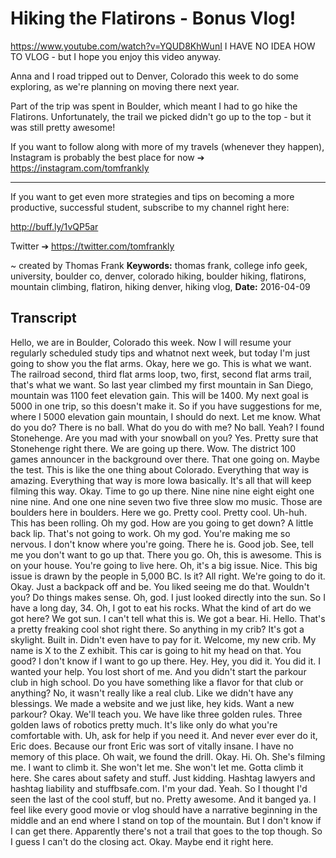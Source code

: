 # Hiking the Flatirons - Bonus Vlog!
https://www.youtube.com/watch?v=YQUD8KhWunI
I HAVE NO IDEA HOW TO VLOG - but I hope you enjoy this video anyway. 

Anna and I road tripped out to Denver, Colorado this week to do some exploring, as we're planning on moving there next year.

Part of the trip was spent in Boulder, which meant I had to go hike the Flatirons. Unfortunately, the trail we picked didn't go up to the top - but it was still pretty awesome!

If you want to follow along with more of my travels (whenever they happen), Instagram is probably the best place for now ➔ https://instagram.com/tomfrankly

----------

If you want to get even more strategies and tips on becoming a more productive, successful student, subscribe to my channel right here:

http://buff.ly/1vQP5ar

Twitter ➔ https://twitter.com/tomfrankly

~ created by Thomas Frank
**Keywords:** thomas frank, college info geek, university, boulder co, denver, colorado hiking, boulder hiking, flatirons, mountain climbing, flatiron, hiking denver, hiking vlog, 
**Date:** 2016-04-09

## Transcript
 Hello, we are in Boulder, Colorado this week. Now I will resume your regularly scheduled study tips and whatnot next week, but today I'm just going to show you the flat arms. Okay, here we go. This is what we want. The railroad second, third flat arms loop, two, first, second flat arms trail, that's what we want. So last year climbed my first mountain in San Diego, mountain was 1100 feet elevation gain. This will be 1400. My next goal is 5000 in one trip, so this doesn't make it. So if you have suggestions for me, where I 5000 elevation gain mountain, I should do next. Let me know. What do you do? There is no ball. What do you do with me? No ball. Yeah? I found Stonehenge. Are you mad with your snowball on you? Yes. Pretty sure that Stonehenge right there. We are going up there. Wow. The district 100 games announcer in the background over there. That one going on. Maybe the test. This is like the one thing about Colorado. Everything that way is amazing. Everything that way is more Iowa basically. It's all that will keep filming this way. Okay. Time to go up there. Nine nine nine eight eight one nine nine. And one one nine seven two five three slow mo music. Those are boulders here in boulders. Here we go. Pretty cool. Pretty cool. Uh-huh. This has been rolling. Oh my god. How are you going to get down? A little back lip. That's not going to work. Oh my god. You're making me so nervous. I don't know where you're going. There he is. Good job. See, tell me you don't want to go up that. There you go. Oh, this is awesome. This is on your house. You're going to live here. Oh, it's a big issue. Nice. This big issue is drawn by the people in 5,000 BC. Is it? All right. We're going to do it. Okay. Just a backpack off and be. You liked seeing me do that. Wouldn't you? Do things makes sense. Oh, god. I just looked directly into the sun. So I have a long day, 34. Oh, I got to eat his rocks. What the kind of art do we got here? We got sun. I can't tell what this is. We got a bear. Hi. Hello. That's a pretty freaking cool shot right there. So anything in my crib? It's got a skylight. Built in. Didn't even have to pay for it. Welcome, my new crib. My name is X to the Z exhibit. This car is going to hit my head on that. You good? I don't know if I want to go up there. Hey. Hey, you did it. You did it. I wanted your help. You lost short of me. And you didn't start the parkour club in high school. Do you have something like a flavor for that club or anything? No, it wasn't really like a real club. Like we didn't have any blessings. We made a website and we just like, hey kids. Want a new parkour? Okay. We'll teach you. We have like three golden rules. Three golden laws of robotics pretty much. It's like only do what you're comfortable with. Uh, ask for help if you need it. And never ever ever do it, Eric does. Because our front Eric was sort of vitally insane. I have no memory of this place. Oh wait, we found the drill. Okay. Hi. Oh. She's filming me. I want to climb it. She won't let me. She won't let me. Gotta climb it here. She cares about safety and stuff. Just kidding. Hashtag lawyers and hashtag liability and stuffbsafe.com. I'm your dad. Yeah. So I thought I'd seen the last of the cool stuff, but no. Pretty awesome. And it banged ya. I feel like every good movie or vlog should have a narrative beginning in the middle and an end where I stand on top of the mountain. But I don't know if I can get there. Apparently there's not a trail that goes to the top though. So I guess I can't do the closing act. Okay. Maybe end it right here.
